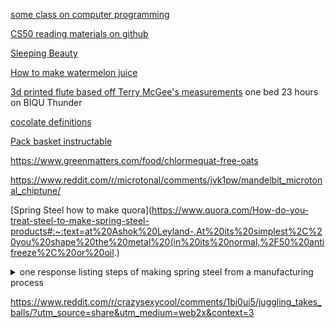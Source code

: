 [some class on computer programming](https://github.com/msatul1305/1st-year-study-materials-vssut/tree/master)  

[CS50 reading materials on github](https://github.com/misstong/CS50-Edx/blob/master/programming%20in%20c%20(4th%20edition)%20%20-%20stephen%20g.%20kochan(1).pdf)  

[Sleeping Beauty](https://www.pacifica.edu/wp-content/uploads/2018/08/Vol.2-Archetypal-interpretation-of-sleeping-beauty.pdf)  

[How to make watermelon juice](https://40aprons.com/watermelon-water-recipe/comment-page-1/#comments)  

[3d printed flute based off Terry McGee's measurements](https://www.myminifactory.com/object/3d-print-irish-d-flute-118831) one bed 23 hours on BIQU Thunder
  
[cocolate definitions](https://www.global-organics.com/post.php?s=2019-11-22-chocolate-and-cocoa-terms-defined)  

[Pack basket instructable](https://www.instructables.com/Pack-Basket/)  

https://www.greenmatters.com/food/chlormequat-free-oats

https://www.reddit.com/r/microtonal/comments/jvk1pw/mandelbit_microtonal_chiptune/

[Spring Steel how to make quora](https://www.quora.com/How-do-you-treat-steel-to-make-spring-steel-products#:~:text=at%20Ashok%20Leyland-,At%20its%20simplest%2C%20you%20shape%20the%20metal%20(in%20its%20normal,%2F50%20antifreeze%2C%20or%20oil.)
<details><summary>one response listing steps of making spring steel from a manufacturing process</summary>Ananka Fasteners
IndiaAuthor has 3.1K answers and 932.4K answer viewsNov 23
To produce spring steel, a specific type of steel known for its elastic properties and ability to return to its original shape after deformation, a common method involves heat treatment. The process typically includes the following steps:

1. Selection of Steel Alloy:

- Choose a suitable steel alloy for the production of spring steel. Common alloys include high-carbon steels or alloys with added elements like silicon or manganese to enhance the material's properties.

2. Hot Rolling:

- The selected steel is hot-rolled to the desired shape and size. This initial rolling helps in shaping the steel and forming a rough structure.

3. Annealing:

- The hot-rolled steel is subjected to an annealing process. Annealing involves heating the steel to a specific temperature and holding it at that temperature for a period of time. This process relieves internal stresses and refines the grain structure of the steel.

4. Quenching:

- After annealing, the steel is rapidly cooled, a process known as quenching. This involves exposing the steel to a medium such as oil, water, or air to cool it quickly. The rapid cooling hardens the steel.

5. Tempering:

- Following quenching, the steel is tempered to achieve the desired combination of hardness and toughness. Tempering involves reheating the steel to a specific temperature and holding it for a controlled period. This step reduces the brittleness imparted by quenching and improves the steel's resilience.

6. Shot Peening (Optional):

- Shot peening is an optional process that involves bombarding the surface of the steel with small, spherical particles to induce compressive stresses. This can enhance the fatigue life and durability of the spring steel.

7. Surface Coating (Optional):

- Depending on the application, spring steel may undergo surface coating processes to improve corrosion resistance or provide additional properties.

The specific temperatures and durations for annealing, quenching, and tempering vary depending on the desired properties of the spring steel and the alloy used. The goal is to achieve a balance between hardness and flexibility, allowing the steel to exhibit the necessary spring characteristics.

It's essential to note that the heat treatment process for spring steel requires precise control of temperatures and cooling rates to achieve the desired mechanical properties. The exact procedures may vary based on the specific requirements of the application and the type of spring steel being produced.</details>  


https://www.reddit.com/r/crazysexycool/comments/1bi0ui5/juggling_takes_balls/?utm_source=share&utm_medium=web2x&context=3

